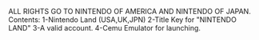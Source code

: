 ALL RIGHTS GO TO NINTENDO OF AMERICA AND NINTENDO OF JAPAN.
Contents:
1-Nintendo Land (USA,UK,JPN)
2-Title Key for "NINTENDO LAND"
3-A valid account.
4-Cemu Emulator for launching.
